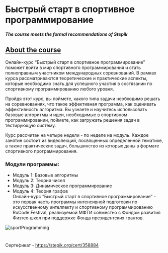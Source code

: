 # Быстрый старт в спортивное программирование
##### The course meets the formal recommendations of Stepik

## [About the course](https://stepik.org/course/64454)
Онлайн-курс “Быстрый старт в спортивное программирование” поможет войти в мир спортивного программирования и стать полноправным участником международных соревнований. В рамках курса рассматриваются теоретические и практические аспекты, которые необходимо знать для успешного участия в состязании по спортивному программированию любого уровня. 

Пройдя этот курс, вы поймете, какого типа задачи необходимо решать на соревнованиях, что такое эффективная программа, как оценивать эффективность алгоритма. Вы узнаете и научитесь использовать базовые алгоритмы и идеи, необходимые в спортивном программировании, поймете, как загружать решения задач в тестирующую систему.

Курс рассчитан на четыре недели - по неделе на модуль. Каждое занятие состоит из видеолекций, посвященных определенной тематике, а также практических задач, большинство из которых даны в формате спортивного программирования. 

### Модули программы:

 - Модуль 1: Базовые алгоритмы
 - Модуль 2: Теория чисел
 - Модуль 3: Динамическое программирование
 - Модуль 4: Теория графов  
Онлайн-курс “Быстрый старт в спортивное программирование” - это первая часть программы интенсивной подготовки по искусственному интеллекту и спортивному программированию RuCode Festival, реализуемой МФТИ совместно с Фондом развития Физтех-школ при поддержке Фонда президентских грантов.  

![sportProgramming](https://user-images.githubusercontent.com/44061702/83627364-79cbbd80-a59f-11ea-8015-a9824c03cf93.png)
#
Сертефикат - https://stepik.org/cert/358884
